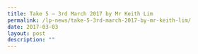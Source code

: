 ```yaml
---
title: Take 5 – 3rd March 2017 by Mr Keith Lim
permalink: /lp-news/take-5-3rd-march-2017-by-mr-keith-lim/
date: 2017-03-03
layout: post
description: ""
---
```

